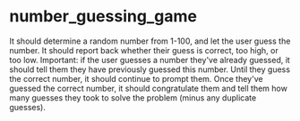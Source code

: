 # number_guessing_game
 It should determine a random number from 1-100, and let the user guess the number. 
 It should report back whether their guess is correct, too high, or too low. 
 Important: if the user guesses a number they've already guessed, it should tell them they have previously guessed this number. 
 Until they guess the correct number, it should continue to prompt them. Once they've guessed the correct number, 
 it should congratulate them and tell them how many guesses they took to solve the problem (minus any duplicate guesses).
